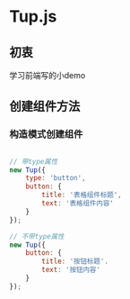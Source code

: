 # Tup.js

## 初衷
学习前端写的小demo

## 创建组件方法

### 构造模式创建组件
```javascript

// 带type属性
new Tup({
	type: 'button',
	button: {
		title: '表格组件标题',
		text: '表格组件内容'
	}
});

// 不带type属性
new Tup({
	button: {
		title: '按钮标题'.
		text: '按钮内容'
	}
});
```
